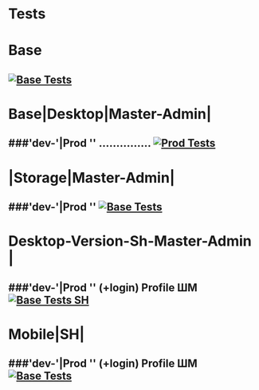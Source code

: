# Tests
# Base
[![Base Tests](https://github.com/eboko1/test/actions/workflows/main.yml/badge.svg)](https://github.com/eboko1/test/actions/workflows/main.yml)
-------------------------------------------------------------------------
# Base|Desktop|Master-Admin| 

###'dev-'|Prod ''
...............
[![Prod Tests](https://github.com/eboko1/Prod-Desktop-Version-Master-Admin/actions/workflows/main.yaml/badge.svg)](https://github.com/eboko1/Prod-Desktop-Version-Master-Admin/actions/workflows/main.yaml)
-------------------------------------------------------------------------
# |Storage|Master-Admin| 
###'dev-'|Prod ''
[![Base Tests](https://github.com/eboko1/Dev-Storage-Master-Admin/actions/workflows/main.yml/badge.svg)](https://github.com/eboko1/Dev-Storage-Master-Admin/actions/workflows/main.yml)
-------------------------------------------------------------------------
# Desktop-Version-Sh-Master-Admin |
###'dev-'|Prod '' (+login) Profile ШМ
[![Base Tests SH](https://github.com/eboko1/Dev-Desktop-Version-Sh-Master-Admin/actions/workflows/main.yml/badge.svg)](https://github.com/eboko1/Dev-Desktop-Version-Sh-Master-Admin/actions/workflows/main.yml)
-------------------------------------------------------------------------
# Mobile|SH| 
###'dev-'|Prod '' (+login) Profile ШМ
[![Base Tests](https://github.com/eboko1/Dev-Mobile-Version-Sh-Master-Admin/actions/workflows/main.yml/badge.svg)](https://github.com/eboko1/Dev-Mobile-Version-Sh-Master-Admin/actions/workflows/main.yml)
-------------------------------------------------------------------------
